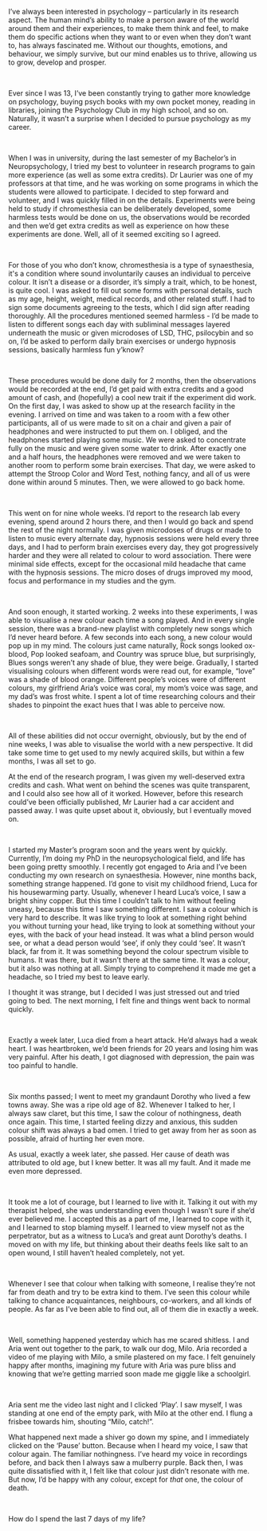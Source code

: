 I’ve always been interested in psychology – particularly in its research aspect. The human mind’s ability to make a person aware of the world around them and their experiences, to make them think and feel, to make them do specific actions when they want to or even when they don’t want to, has always fascinated me. Without our thoughts, emotions, and behaviour, we simply survive, but our mind enables us to thrive, allowing us to grow, develop and prosper.

&#x200B;

Ever since I was 13, I’ve been constantly trying to gather more knowledge on psychology, buying psych books with my own pocket money, reading in libraries, joining the Psychology Club in my high school, and so on. Naturally, it wasn’t a surprise when I decided to pursue psychology as my career.

&#x200B;

When I was in university, during the last semester of my Bachelor’s in Neuropsychology, I tried my best to volunteer in research programs to gain more experience (as well as some extra credits). Dr Laurier was one of my professors at that time, and he was working on some programs in which the students were allowed to participate. I decided to step forward and volunteer, and I was quickly filled in on the details. Experiments were being held to study if chromesthesia can be deliberately developed, some harmless tests would be done on us, the observations would be recorded and then we’d get extra credits as well as experience on how these experiments are done. Well, all of it seemed exciting so I agreed.

&#x200B;

For those of you who don’t know, chromesthesia is a type of synaesthesia, it's a condition where sound involuntarily causes an individual to perceive colour. It isn’t a disease or a disorder, it’s simply a trait, which, to be honest, is quite cool. I was asked to fill out some forms with personal details, such as my age, height, weight, medical records, and other related stuff. I had to sign some documents agreeing to the tests, which I did sign after reading thoroughly. All the procedures mentioned seemed harmless - I’d be made to listen to different songs each day with subliminal messages layered underneath the music or given microdoses of LSD, THC, psilocybin and so on, I’d be asked to perform daily brain exercises or undergo hypnosis sessions, basically harmless fun y’know?

&#x200B;

These procedures would be done daily for 2 months, then the observations would be recorded at the end, I’d get paid with extra credits and a good amount of cash, and (hopefully) a cool new trait if the experiment did work. On the first day, I was asked to show up at the research facility in the evening. I arrived on time and was taken to a room with a few other participants, all of us were made to sit on a chair and given a pair of headphones and were instructed to put them on. I obliged, and the headphones started playing some music. We were asked to concentrate fully on the music and were given some water to drink. After exactly one and a half hours, the headphones were removed and we were taken to another room to perform some brain exercises. That day, we were asked to attempt the Stroop Color and Word Test, nothing fancy, and all of us were done within around 5 minutes. Then, we were allowed to go back home.

&#x200B;

This went on for nine whole weeks. I’d report to the research lab every evening, spend around 2 hours there, and then I would go back and spend the rest of the night normally. I was given microdoses of drugs or made to listen to music every alternate day, hypnosis sessions were held every three days, and I had to perform brain exercises every day, they got progressively harder and they were all related to colour to word association. There were minimal side effects, except for the occasional mild headache that came with the hypnosis sessions. The micro doses of drugs improved my mood, focus and performance in my studies and the gym.

&#x200B;

And soon enough, it started working. 2 weeks into these experiments, I was able to visualise a new colour each time a song played. And in every single session, there was a brand-new playlist with completely new songs which I’d never heard before. A few seconds into each song, a new colour would pop up in my mind. The colours just came naturally, Rock songs looked ox-blood, Pop looked seafoam, and Country was spruce blue, but surprisingly, Blues songs weren’t any shade of blue, they were beige. Gradually, I started visualising colours when different words were read out, for example, “love” was a shade of blood orange. Different people’s voices were of different colours, my girlfriend Aria’s voice was coral, my mom’s voice was sage, and my dad’s was frost white. I spent a lot of time researching colours and their shades to pinpoint the exact hues that I was able to perceive now.

&#x200B;

All of these abilities did not occur overnight, obviously, but by the end of nine weeks, I was able to visualise the world with a new perspective. It did take some time to get used to my newly acquired skills, but within a few months, I was all set to go.

At the end of the research program, I was given my well-deserved extra credits and cash. What went on behind the scenes was quite transparent, and I could also see how all of it worked. However, before this research could’ve been officially published, Mr Laurier had a car accident and passed away. I was quite upset about it, obviously, but I eventually moved on.

&#x200B;

I started my Master’s program soon and the years went by quickly. Currently, I’m doing my PhD in the neuropsychological field, and life has been going pretty smoothly. I recently got engaged to Aria and I’ve been conducting my own research on synaesthesia. However, nine months back, something strange happened. I’d gone to visit my childhood friend, Luca for his housewarming party. Usually, whenever I heard Luca’s voice, I saw a bright shiny copper. But this time I couldn’t talk to him without feeling uneasy, because this time I saw something different. I saw a colour which is very hard to describe. It was like trying to look at something right behind you without turning your head, like trying to look at something without your eyes, with the back of your head instead. It was what a blind person would see, or what a dead person would ‘see’, if only they could ‘see’. It wasn’t black, far from it. It was something beyond the colour spectrum visible to humans. It was there, but it wasn’t there at the same time. It was a colour, but it also was nothing at all. Simply trying to comprehend it made me get a headache, so I tried my best to leave early.

I thought it was strange, but I decided I was just stressed out and tried going to bed. The next morning, I felt fine and things went back to normal quickly.

&#x200B;

Exactly a week later, Luca died from a heart attack. He’d always had a weak heart. I was heartbroken, we’d been friends for 20 years and losing him was very painful. After his death, I got diagnosed with depression, the pain was too painful to handle.

&#x200B;

Six months passed; I went to meet my grandaunt Dorothy who lived a few towns away. She was a ripe old age of 82. Whenever I talked to her, I always saw claret, but this time, I saw the colour of nothingness, death once again. This time, I started feeling dizzy and anxious, this sudden colour shift was always a bad omen. I tried to get away from her as soon as possible, afraid of hurting her even more.

As usual, exactly a week later, she passed. Her cause of death was attributed to old age, but I knew better. It was all my fault. And it made me even more depressed.

&#x200B;

It took me a lot of courage, but I learned to live with it. Talking it out with my therapist helped, she was understanding even though I wasn’t sure if she’d ever believed me. I accepted this as a part of me, I learned to cope with it, and I learned to stop blaming myself. I learned to view myself not as the perpetrator, but as a witness to Luca’s and great aunt Dorothy’s deaths. I moved on with my life, but thinking about their deaths feels like salt to an open wound, I still haven’t healed completely, not yet.

&#x200B;

Whenever I see that colour when talking with someone, I realise they’re not far from death and try to be extra kind to them. I’ve seen this colour while talking to chance acquaintances, neighbours, co-workers, and all kinds of people. As far as I’ve been able to find out, all of them die in exactly a week.

&#x200B;

Well, something happened yesterday which has me scared shitless. I and Aria went out together to the park, to walk our dog, Milo. Aria recorded a video of me playing with Milo, a smile plastered on my face. I felt genuinely happy after months, imagining my future with Aria was pure bliss and knowing that we’re getting married soon made me giggle like a schoolgirl.

&#x200B;

Aria sent me the video last night and I clicked ‘Play’. I saw myself, I was standing at one end of the empty park, with Milo at the other end. I flung a frisbee towards him, shouting “Milo, catch!”.

What happened next made a shiver go down my spine, and I immediately clicked on the ‘Pause’ button. Because when I heard my voice, I saw that colour again. The familiar nothingness. I’ve heard my voice in recordings before, and back then I always saw a mulberry purple. Back then, I was quite dissatisfied with it, I felt like that colour just didn’t resonate with me. But now, I’d be happy with any colour, except for *that* one, the colour of death.

&#x200B;

How do I spend the last 7 days of my life?
